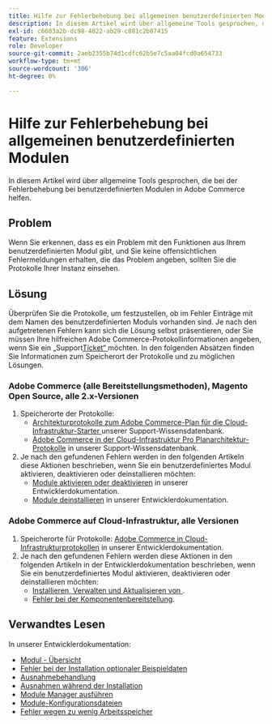 ```yaml
---
title: Hilfe zur Fehlerbehebung bei allgemeinen benutzerdefinierten Modulen
description: In diesem Artikel wird über allgemeine Tools gesprochen, die bei der Fehlerbehebung bei benutzerdefinierten Modulen in Adobe Commerce helfen.
exl-id: c6603a2b-dc98-4022-ab29-c081c2b07415
feature: Extensions
role: Developer
source-git-commit: 2aeb2355b74d1cdfc62b5e7c5aa04fcd0a654733
workflow-type: tm+mt
source-wordcount: '306'
ht-degree: 0%

---
```


# Hilfe zur Fehlerbehebung bei allgemeinen benutzerdefinierten Modulen

In diesem Artikel wird über allgemeine Tools gesprochen, die bei der Fehlerbehebung bei benutzerdefinierten Modulen in Adobe Commerce helfen.

## Problem

Wenn Sie erkennen, dass es ein Problem mit den Funktionen aus Ihrem benutzerdefinierten Modul gibt, und Sie keine offensichtlichen Fehlermeldungen erhalten, die das Problem angeben, sollten Sie die Protokolle Ihrer Instanz einsehen.

## Lösung

Überprüfen Sie die Protokolle, um festzustellen, ob im Fehler Einträge mit dem Namen des benutzerdefinierten Moduls vorhanden sind.  Je nach den aufgetretenen Fehlern kann sich die Lösung selbst präsentieren, oder Sie müssen Ihre hilfreichen Adobe Commerce-Protokollinformationen angeben, wenn Sie ein „Support[Ticket“ ](/help/help-center-guide/help-center/magento-help-center-user-guide.md#submit-ticket) möchten. In den folgenden Absätzen finden Sie Informationen zum Speicherort der Protokolle und zu möglichen Lösungen.

### Adobe Commerce (alle Bereitstellungsmethoden), Magento Open Source, alle 2.x-Versionen

1. Speicherorte der Protokolle:
   * [Architekturprotokolle zum Adobe Commerce-Plan für die Cloud-Infrastruktur-Starter ](/help/how-to/general/log-locations-directories-for-starter-plan.md) unserer Support-Wissensdatenbank.
   * [Adobe Commerce in der Cloud-Infrastruktur Pro Planarchitektur-Protokolle](/help/how-to/general/log-locations-directories-for-pro-plan-integration-staging-production.md) in unserer Support-Wissensdatenbank.
1. Je nach den gefundenen Fehlern werden in den folgenden Artikeln diese Aktionen beschrieben, wenn Sie ein benutzerdefiniertes Modul aktivieren, deaktivieren oder deinstallieren möchten:
   * [Module aktivieren oder deaktivieren](https://experienceleague.adobe.com/en/docs/commerce-operations/installation-guide/tutorials/manage-modules) in unserer Entwicklerdokumentation.
   * [Module deinstallieren](https://experienceleague.adobe.com/en/docs/commerce-operations/installation-guide/tutorials/uninstall-modules) in unserer Entwicklerdokumentation.

### Adobe Commerce auf Cloud-Infrastruktur, alle Versionen

1. Speicherorte für Protokolle: [Adobe Commerce in Cloud-Infrastrukturprotokollen](https://experienceleague.adobe.com/en/docs/commerce-cloud-service/user-guide/develop/test/log-locations) in unserer Entwicklerdokumentation.
1. Je nach den gefundenen Fehlern werden diese Aktionen in den folgenden Artikeln in der Entwicklerdokumentation beschrieben, wenn Sie ein benutzerdefiniertes Modul aktivieren, deaktivieren oder deinstallieren möchten:
   * [Installieren, Verwalten und Aktualisieren von ](https://experienceleague.adobe.com/en/docs/commerce-cloud-service/user-guide/configure-store/extensions).
   * [Fehler bei der Komponentenbereitstellung](https://experienceleague.adobe.com/en/docs/commerce-cloud-service/user-guide/develop/deploy/recover-failed-deployment).

## Verwandtes Lesen

In unserer Entwicklerdokumentation:

* [Modul - Übersicht](https://developer.adobe.com/commerce/php/architecture/modules/overview/)
* [Fehler bei der Installation optionaler Beispieldaten](https://experienceleague.adobe.com/en/docs/commerce-knowledge-base/kb/troubleshooting/installation-and-upgrade/errors-installing-optional-sample-data)
* [Ausnahmebehandlung](https://developer.adobe.com/commerce/webapi/graphql/develop/exceptions/)
* [Ausnahmen während der Installation](https://experienceleague.adobe.com/en/docs/commerce-knowledge-base/kb/troubleshooting/installation-and-upgrade/exceptions-during-installation)
* [Module Manager ausführen](https://experienceleague.adobe.com/en/docs/commerce-operations/upgrade-guide/prepare/prerequisites)
* [Module-Konfigurationsdateien](https://experienceleague.adobe.com/en/docs/commerce-operations/configuration-guide/files/module-files)
* [Fehler wegen zu wenig Arbeitsspeicher](https://experienceleague.adobe.com/en/docs/commerce-knowledge-base/kb/troubleshooting/installation-and-upgrade/out-of-memory-error-during-install-or-upgrade)
